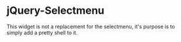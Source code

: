 jQuery-Selectmenu
=================

This widget is not a replacement for the selectmenu, it's purpose is to simply add a pretty shell to it.
